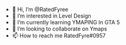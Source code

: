 - 👋 Hi, I’m @RatedFyree
- 👀 I’m interested in Level Design
- 🌱 I’m currently learning YMAPING In GTA 5
- 💞️ I’m looking to collaborate on Ymaps
- 📫 How to reach me RatedFyre#0957

<!---
RatedFyree/RatedFyree is a ✨ special ✨ repository because its `README.md` (this file) appears on your GitHub profile.
You can click the Preview link to take a look at your changes.
--->

